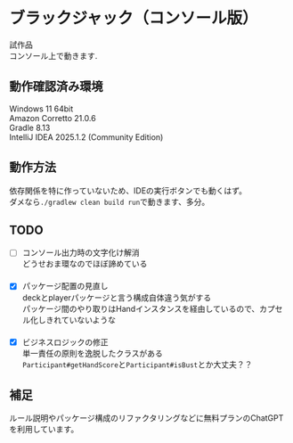 # ブラックジャック（コンソール版）

試作品  
コンソール上で動きます.

## 動作確認済み環境

Windows 11 64bit  
Amazon Corretto 21.0.6  
Gradle 8.13  
IntelliJ IDEA 2025.1.2 (Community Edition)  

## 動作方法

依存関係を特に作っていないため、IDEの実行ボタンでも動くはず。  
ダメなら`./gradlew clean build run`で動きます、多分。

## TODO

* [ ] コンソール出力時の文字化け解消  
  どうせおま環なのでほぼ諦めている  
　  
* [x] パッケージ配置の見直し  
  deckとplayerパッケージと言う構成自体違う気がする  
  パッケージ間のやり取りはHandインスタンスを経由しているので、カプセル化しきれていないような  
　  
* [x] ビジネスロジックの修正  
  単一責任の原則を逸脱したクラスがある  
  `Participant#getHandScore`と`Participant#isBust`とか大丈夫？？

## 補足

ルール説明やパッケージ構成のリファクタリングなどに無料プランのChatGPTを利用しています。
